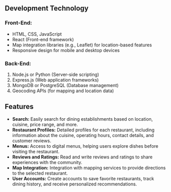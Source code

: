 <h2>Development Technology</h2>

<h3>Front-End:</h3>
<ul>
    <li>HTML, CSS, JavaScript</li>
    <li>React (Front-end framework)</li>
    <li>Map integration libraries (e.g., Leaflet) for location-based features</li>
    <li>Responsive design for mobile and desktop devices</li>
</ul>

<h3>Back-End:</h3>
<ol>
    <li>Node.js or Python (Server-side scripting)</li>
    <li>Express.js (Web application frameworks)</li>
    <li>MongoDB or PostgreSQL (Database management)</li>
    <li>Geocoding APIs (for mapping and location data)</li>
</ol>

<h2>Features</h2>

<ul>
    <li><strong>Search:</strong> Easily search for dining establishments based on location, cuisine, price range, and more.</li>
    <li><strong>Restaurant Profiles:</strong> Detailed profiles for each restaurant, including information about the cuisine, operating hours, contact details, and customer reviews.</li>
    <li><strong>Menus:</strong> Access to digital menus, helping users explore dishes before visiting the restaurant.</li>
    <li><strong>Reviews and Ratings:</strong> Read and write reviews and ratings to share experiences with the community.</li>
    <li><strong>Map Integration:</strong> Integration with mapping services to provide directions to the selected restaurant.</li>
    <li><strong>User Accounts:</strong> Create accounts to save favorite restaurants, track dining history, and receive personalized recommendations.</li>
</ul>
